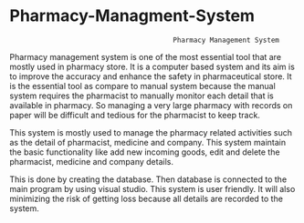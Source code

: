 # Pharmacy-Managment-System

                                            
                                            
                                            
                                            
                                            
                                            
                                            
                                            
                                            
                                            
                                            
                                            Pharmacy Management System

Pharmacy management system is one of the most essential tool that are mostly used in pharmacy store. It is a computer based system and its aim is to improve the accuracy and enhance the safety in pharmaceutical store. It is the essential tool as compare to manual system because the manual system requires the pharmacist to manually monitor each detail that is available in pharmacy. So managing a very large pharmacy with records on paper will be difficult and tedious for the pharmacist to keep track.

This system is mostly used to manage the pharmacy related activities such as the detail of pharmacist, medicine and company. This system maintain the basic functionality like add new incoming goods, edit and delete the pharmacist, medicine and company details. 

This is done by creating the database. Then database is connected to the main program by using visual studio. This system is user friendly. It will also minimizing the risk of getting loss because all details are recorded to the system.

